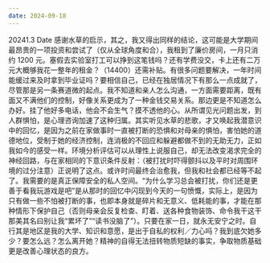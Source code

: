 ```yaml
---
date: 2024-09-18
---
```


20241.3
Date
感谢水草的启示，其之，我又得出同样的结论，这可能是大学期间最昂贵的一项投资和尝试了（仅从全球角度和合），我租到了廉价房间，一月只消约 1200 元。塞假去实验室打工可以挣到这笔钱吗？还有学费没交，卡上还有二万元大概够我花一整年的租金？（14400）还需补贴。有很多问题要解决，一年时间能缓过来及时拿到毕业证吗？要相信自己，已经在独居情况下有那么一点成就了，尽管那是另一条赛道微的起点。我不知道和亲人怎么沟通，一方面需要距离，既有面又不满他们的控制，好像关系更成为了一种金钱交易关系。那边更是不知道怎么办好。挂了他好多电话，他会不会生气？摸不透他的心。从所谓见光问题出发，到人群惧怕，是心理咨询加速了这种归属。其实听见水草的悲歌，才又唤起我潜意识中的回忆，是因为之前在家做事时一直被打断的恐惧和对母亲的惧怕，害怕她的道德地位，受制于她的经济控制，连消极的不回应和躲避都做不到的无助无力，正如我如今的感受一样。环境分析评估可以从理性上说服自己，却无法改变渴求完全的神经回路，与在家相同的下意识条件反射：（被打扰时吓得颤抖以及平时对周围环境的过分注意）正说明了这点。或许时间最终会治愈我，但我和社会都已经等不起了。我需要的是真正保障安全的私人空间。“为什么学习总会被打扰，你们还是更善于看我玩游戏是吧”是从那时的回忆中闪现到今天的一句愤慨，实际上，是因为只有做一些不怕被打断的事，也即本身就是碎片和无意义、低耗能的事，才能在那种情形下保护自己（否则母亲会反复检查、盯着、送各种食物装饰、命令我干这干那美其名曰别让我“累坏了”“读书没脑了”）。只要在家一日，就永无安宁之时。自行其是地区是我的大学、知识和意愿，是出于自私的权利／力心吗？我到底欠她多少？要怎么远？怎么离开她？精神的自得无法扭转物质短缺的事实，争取物质基础更是改善心理状态的良方。
